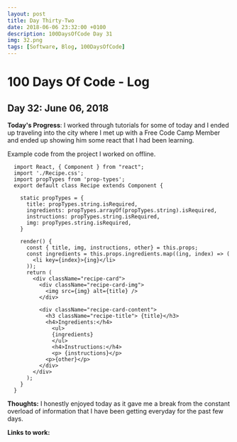 ```yaml
---
layout: post
title: Day Thirty-Two
date: 2018-06-06 23:32:00 +0100
description: 100DaysOfCode Day 31
img: 32.png
tags: [Software, Blog, 100DaysOfCode]
---
```


# 100 Days Of Code - Log

## Day 32: June 06, 2018

**Today's Progress**: I worked through tutorials for some of today and I ended up traveling into the city where I met up with a Free Code Camp Member and ended up showing him some react that I had been learning.

Example code from the project I worked on offline.

      import React, { Component } from "react";
      import './Recipe.css';
      import propTypes from 'prop-types';
      export default class Recipe extends Component {
        
        static propTypes = {
          title: propTypes.string.isRequired,
          ingredients: propTypes.arrayOf(propTypes.string).isRequired,
          instructions: propTypes.string.isRequired,
          img: propTypes.string.isRequired,
        }

        render() {
          const { title, img, instructions, other} = this.props;
          const ingredients = this.props.ingredients.map((ing, index) => (
            <li key={index}>{ing}</li>
          ));
          return (
            <div className="recipe-card">
              <div className="recipe-card-img">
                <img src={img} alt={title} />
              </div>

              <div className="recipe-card-content">
                <h3 className="recipe-title"> {title}</h3>
                <h4>Ingredients:</h4>
                  <ul>
                  {ingredients}
                  </ul>
                  <h4>Instructions:</h4>
                  <p> {instructions}</p>
                <p>{other}</p>
              </div>
            </div>
          );
        }
      }


**Thoughts:**  I honestly enjoyed today as it gave me a break from the constant overload of information that I have been getting everyday for the past few days.


**Links to work:** 







